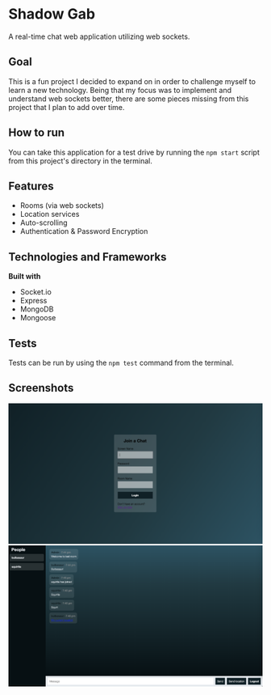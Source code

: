 # Shadow Gab

A real-time chat web application utilizing web sockets.

## Goal

This is a fun project I decided to expand on in order to challenge myself to learn a new technology. Being that my focus was to implement and understand web sockets better, there are some pieces missing from this project that I plan to add over time.

## How to run

You can take this application for a test drive by running the `npm start` script from this project's directory in the terminal.

## Features

- Rooms (via web sockets)
- Location services
- Auto-scrolling
- Authentication & Password Encryption

## Technologies and Frameworks

**Built with**
- Socket.io
- Express
- MongoDB
- Mongoose

## Tests

Tests can be run by using the `npm test` command from the terminal.

## Screenshots

![Login Screen](./screenshots/login.png "Login Screen")
![Chat Window](./screenshots/chat.png "Chat Window")
